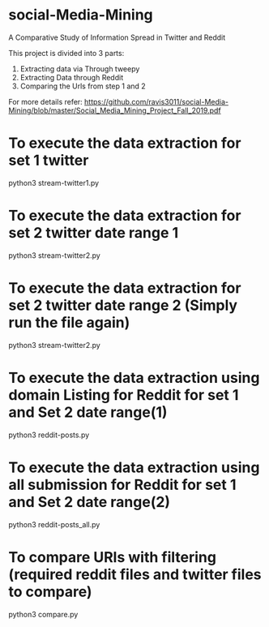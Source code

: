 # social-Media-Mining
A Comparative Study of Information Spread in Twitter and Reddit

This project is divided into 3 parts:
1) Extracting data via Through tweepy
2) Extracting Data through Reddit
3) Comparing the Urls from step 1 and 2

For more details refer: https://github.com/ravis3011/social-Media-Mining/blob/master/Social_Media_Mining_Project_Fall_2019.pdf

# To execute the data extraction for set 1 twitter
python3 stream-twitter1.py

# To execute the data extraction for set 2 twitter date range 1
python3 stream-twitter2.py

# To execute the data extraction for set 2 twitter date range 2 (Simply run the file again)
python3 stream-twitter2.py

# To execute the data extraction using domain Listing for Reddit for set 1 and Set 2 date range(1)
python3 reddit-posts.py

# To execute the data extraction using all submission for Reddit for set 1 and Set 2 date range(2)
python3 reddit-posts_all.py 

# To compare URls with filtering (required reddit files and twitter files to compare)
python3 compare.py

